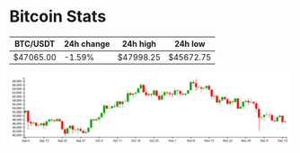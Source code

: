 # Bitcoin Stats

BTC/USDT|24h change|24h high|24h low|
|---|---|---|---|
|$47065.00|-1.59%|$47998.25|$45672.75|

<img src="./chart.svg">
